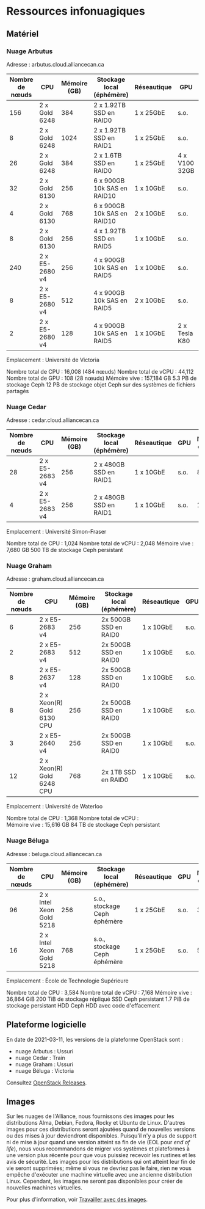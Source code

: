# Ressources infonuagiques

## Matériel

### Nuage Arbutus

Adresse : arbutus.cloud.alliancecan.ca

| Nombre de nœuds | CPU             | Mémoire (GB) | Stockage local (éphémère) | Réseautique | GPU             | Nombre de CPU | Nombre de vCPU |
|-----------------|-----------------|---------------|-----------------------------|-------------|-----------------|---------------|---------------|
| 156             | 2 x Gold 6248   | 384           | 2 x 1.92TB SSD en RAID0     | 1 x 25GbE   | s.o.            | 6,240         | 12,480        |
| 8               | 2 x Gold 6248   | 1024          | 2 x 1.92TB SSD en RAID1     | 1 x 25GbE   | s.o.            | 320           | 6,400         |
| 26              | 2 x Gold 6248   | 384           | 2 x 1.6TB SSD en RAID0      | 1 x 25GbE   | 4 x V100 32GB  | 1,040         | 2,080         |
| 32              | 2 x Gold 6130   | 256           | 6 x 900GB 10k SAS en RAID10 | 1 x 10GbE   | s.o.            | 1,024         | 2,048         |
| 4               | 2 x Gold 6130   | 768           | 6 x 900GB 10k SAS en RAID10 | 2 x 10GbE   | s.o.            | 128           | 2,560         |
| 8               | 2 x Gold 6130   | 256           | 4 x 1.92TB SSD en RAID5     | 1 x 10GbE   | s.o.            | 256           | 512           |
| 240             | 2 x E5-2680 v4  | 256           | 4 x 900GB 10k SAS en RAID5   | 1 x 10GbE   | s.o.            | 6,720         | 13,440        |
| 8               | 2 x E5-2680 v4  | 512           | 4 x 900GB 10k SAS en RAID5   | 2 x 10GbE   | s.o.            | 224           | 4,480         |
| 2               | 2 x E5-2680 v4  | 128           | 4 x 900GB 10k SAS en RAID5   | 1 x 10GbE   | 2 x Tesla K80  | 56            | 112           |


Emplacement : Université de Victoria

Nombre total de CPU : 16,008 (484 nœuds)
Nombre total de vCPU : 44,112
Nombre total de GPU : 108 (28 nœuds)
Mémoire vive : 157,184 GB
5.3 PB de stockage Ceph
12 PB de stockage objet Ceph sur des systèmes de fichiers partagés


### Nuage Cedar

Adresse : cedar.cloud.alliancecan.ca

| Nombre de nœuds | CPU             | Mémoire (GB) | Stockage local (éphémère) | Réseautique | GPU             | Nombre de CPU | Nombre de vCPU |
|-----------------|-----------------|---------------|-----------------------------|-------------|-----------------|---------------|---------------|
| 28              | 2 x E5-2683 v4  | 256           | 2 x 480GB SSD en RAID1      | 1 x 10GbE   | s.o.            | 896           | 1,792         |
| 4               | 2 x E5-2683 v4  | 256           | 2 x 480GB SSD en RAID1      | 1 x 10GbE   | s.o.            | 128           | 256           |


Emplacement : Université Simon-Fraser

Nombre total de CPU : 1,024
Nombre total de vCPU : 2,048
Mémoire vive : 7,680 GB
500 TB de stockage Ceph persistant


### Nuage Graham

Adresse : graham.cloud.alliancecan.ca

| Nombre de nœuds | CPU                  | Mémoire (GB) | Stockage local (éphémère) | Réseautique | GPU             | Nombre de CPU | Nombre de vCPU |
|-----------------|-----------------------|---------------|-----------------------------|-------------|-----------------|---------------|---------------|
| 6               | 2 x E5-2683 v4        | 256           | 2x 500GB SSD en RAID0       | 1 x 10GbE   | s.o.            | 192           |               |
| 2               | 2 x E5-2683 v4        | 512           | 2x 500GB SSD en RAID0       | 1 x 10GbE   | s.o.            | 64            |               |
| 8               | 2 x E5-2637 v4        | 128           | 2x 500GB SSD en RAID0       | 1 x 10GbE   | s.o.            | 256           |               |
| 8               | 2 x Xeon(R) Gold 6130 CPU | 256           | 2x 500GB SSD en RAID0       | 1 x 10GbE   | s.o.            | 256           |               |
| 3               | 2 x E5-2640 v4        | 256           | 2x 500GB SSD en RAID0       | 1 x 10GbE   | s.o.            | 120           |               |
| 12              | 2 x Xeon(R) Gold 6248 CPU | 768           | 2x 1TB SSD en RAID0        | 1 x 10GbE   | s.o.            | 480           |               |


Emplacement : Université de Waterloo

Nombre total de CPU : 1,368
Nombre total de vCPU :  
Mémoire vive : 15,616 GB
84 TB de stockage Ceph persistant


### Nuage Béluga

Adresse : beluga.cloud.alliancecan.ca

| Nombre de nœuds | CPU                     | Mémoire (GB) | Stockage local (éphémère)                    | Réseautique | GPU             | Nombre de CPU | Nombre de vCPU |
|-----------------|--------------------------|---------------|-------------------------------------------------|-------------|-----------------|---------------|---------------|
| 96              | 2 x Intel Xeon Gold 5218 | 256           | s.o., stockage Ceph éphémère                 | 1 x 25GbE   | s.o.            | 3,072         | 6,144         |
| 16              | 2 x Intel Xeon Gold 5218 | 768           | s.o., stockage Ceph éphémère                 | 1 x 25GbE   | s.o.            | 512           | 1,024         |


Emplacement : École de Technologie Supérieure

Nombre total de CPU : 3,584
Nombre total de vCPU : 7,168
Mémoire vive : 36,864 GiB
200 TiB de stockage répliqué SSD Ceph persistant
1.7 PiB de stockage persistant HDD Ceph HDD avec code d'effacement


## Plateforme logicielle

En date de 2021-03-11, les versions de la plateforme OpenStack sont :

* nuage Arbutus : Ussuri
* nuage Cedar : Train
* nuage Graham : Ussuri
* nuage Béluga : Victoria

Consultez [OpenStack Releases](LINK_TO_OPENSTACK_RELEASES).


## Images

Sur les nuages de l'Alliance, nous fournissons des images pour les distributions Alma, Debian, Fedora, Rocky et Ubuntu de Linux. D'autres images pour ces distributions seront ajoutées quand de nouvelles versions ou des mises à jour deviendront disponibles. Puisqu'il n'y a plus de support ni de mise à jour quand une version atteint sa fin de vie (EOL pour *end of life*), nous vous recommandons de migrer vos systèmes et plateformes à une version plus récente pour que vous puissiez recevoir les rustines et les avis de sécurité. Les images pour les distributions qui ont atteint leur fin de vie seront supprimées; même si vous ne devriez pas le faire, rien ne vous empêche d'exécuter une machine virtuelle avec une ancienne distribution Linux. Cependant, les images ne seront pas disponibles pour créer de nouvelles machines virtuelles.

Pour plus d'information, voir [Travailler avec des images](LINK_TO_WORKING_WITH_IMAGES).
